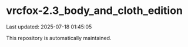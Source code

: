 # vrcfox-2.3_body_and_cloth_edition

Last updated: 2025-07-18 01:45:05

This repository is automatically maintained.
